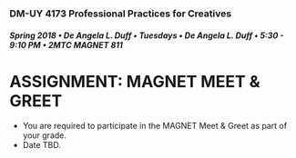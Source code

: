 ### DM-UY 4173 Professional Practices for Creatives
##### Spring 2018 • De Angela L. Duff • Tuesdays • De Angela L. Duff • 5:30 - 9:10 PM • 2MTC MAGNET 811

# ASSIGNMENT: MAGNET MEET &amp; GREET

* You are required to participate in the MAGNET Meet & Greet as part of your grade.
* Date TBD.



